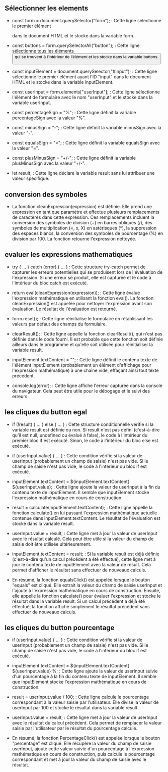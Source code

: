 ## Sélectionner les elements

* const form = document.querySelector("form"); : Cette ligne sélectionne le premier élément <form> dans le document HTML et le stocke dans la variable form.

* const buttons = form.querySelectorAll("button"); : Cette ligne sélectionne tous les éléments <button> qui se trouvent à l'intérieur de l'élément <form> et les stocke dans la variable buttons.

* const inputElement = document.querySelector("#input"); : Cette ligne sélectionne le premier élément ayant l'ID "input" dans le document HTML et le stocke dans la variable inputElement.

* const userInput = form.elements["userInput"]; : Cette ligne sélectionne l'élément de formulaire avec le nom "userInput" et le stocke dans la variable userInput.

* const percentageSign = "%"; : Cette ligne définit la variable percentageSign avec la valeur "%".

* const minusSign = "-"; : Cette ligne définit la variable minusSign avec la valeur "-".

* const equalsSign = "="; : Cette ligne définit la variable equalsSign avec la valeur "=".

* const plusMinusSign = "+/-"; : Cette ligne définit la variable plusMinusSign avec la valeur "+/-".

* let result; : Cette ligne déclare la variable result sans lui attribuer une valeur spécifique.

## conversion des symboles

* La fonction cleanExpression(expression) est définie. Elle prend une expression en tant que paramètre et effectue plusieurs remplacements de caractères dans cette expression. Ces remplacements incluent la conversion des symboles de division (÷) en barres obliques (/), des symboles de multiplication (×, x, X) en astérisques (*), la suppression des espaces blancs, la conversion des symboles de pourcentage (%) en division par 100. La fonction retourne l'expression nettoyée.

## evaluer les expressions mathematiques

* try { ... } catch (error) { ... } : Cette structure try-catch permet de capturer les erreurs potentielles qui se produisent lors de l'évaluation de l'expression. Si une erreur se produit, elle est capturée et le code à l'intérieur du bloc catch est exécuté.

* return eval(cleanExpression(expression)); : Cette ligne évalue l'expression mathématique en utilisant la fonction eval(). La fonction cleanExpression() est appelée pour nettoyer l'expression avant son évaluation. Le résultat de l'évaluation est retourné.

* form.reset(); : Cette ligne réinitialise le formulaire en rétablissant les valeurs par défaut des champs du formulaire.

* clearResult(); : Cette ligne appelle la fonction clearResult(), qui n'est pas définie dans le code fourni. Il est probable que cette fonction soit définie ailleurs dans le programme et qu'elle soit utilisée pour réinitialiser la variable result.

* inputElement.textContent = ""; : Cette ligne définit le contenu texte de l'élément inputElement (probablement un élément d'affichage pour l'expression mathématique) à une chaîne vide, effaçant ainsi tout texte précédent.

* console.log(error); : Cette ligne affiche l'erreur capturée dans la console du navigateur. Cela peut être utile pour le débogage et le suivi des erreurs.

## les cliques du button egal

* if (!result) { ... } else { ... } : Cette structure conditionnelle vérifie si la variable result est définie ou non. Si result n'est pas défini (c'est-à-dire qu'il est null, undefined ou évalué à false), le code à l'intérieur du premier bloc if est exécuté. Sinon, le code à l'intérieur du bloc else est exécuté.

* if (userInput.value) { ... } : Cette condition vérifie si la valeur de userInput (probablement un champ de saisie) n'est pas vide. Si le champ de saisie n'est pas vide, le code à l'intérieur du bloc if est exécuté.

* inputElement.textContent = ${inputElement.textContent} ${userInput.value}; : Cette ligne ajoute la valeur de userInput à la fin du contenu texte de inputElement. Il semble que inputElement stocke l'expression mathématique en cours de construction.

* result = calculate(inputElement.textContent); : Cette ligne appelle la fonction calculate() en lui passant l'expression mathématique actuelle contenue dans inputElement.textContent. Le résultat de l'évaluation est stocké dans la variable result.

* userInput.value = result; : Cette ligne met à jour la valeur de userInput avec le résultat calculé. Cela peut être utile si la valeur du champ de saisie doit être utilisée ultérieurement.

* inputElement.textContent = result; : Si la variable result est déjà définie (c'est-à-dire qu'un calcul précédent a été effectué), cette ligne met à jour le contenu texte de inputElement avec la valeur de result. Cela permet d'afficher le résultat sans effectuer de nouveaux calculs.

* En résumé, la fonction equalsClick() est appelée lorsque le bouton "equals" est cliqué. Elle extrait la valeur du champ de saisie userInput et l'ajoute à l'expression mathématique en cours de construction. Ensuite, elle appelle la fonction calculate() pour évaluer l'expression et stocke le résultat dans la variable result. Si un calcul précédent a déjà été effectué, la fonction affiche simplement le résultat précédent sans effectuer de nouveaux calculs.

## les cliques du button pourcentage

* if (userInput.value) { ... } : Cette condition vérifie si la valeur de userInput (probablement un champ de saisie) n'est pas vide. Si le champ de saisie n'est pas vide, le code à l'intérieur du bloc if est exécuté.

* inputElement.textContent = ${inputElement.textContent} ${userInput.value} %; : Cette ligne ajoute la valeur de userInput suivie d'un pourcentage à la fin du contenu texte de inputElement. Il semble que inputElement stocke l'expression mathématique en cours de construction.

* result = userInput.value / 100; : Cette ligne calcule le pourcentage correspondant à la valeur saisie par l'utilisateur. Elle divise la valeur de userInput par 100 et stocke le résultat dans la variable result.

* userInput.value = result; : Cette ligne met à jour la valeur de userInput avec le résultat du calcul précédent. Cela permet de remplacer la valeur saisie par l'utilisateur par le résultat du pourcentage calculé.

* En résumé, la fonction PercentageClick() est appelée lorsque le bouton "percentage" est cliqué. Elle récupère la valeur du champ de saisie userInput, ajoute cette valeur suivie d'un pourcentage à l'expression mathématique en cours de construction, puis calcule le pourcentage correspondant et met à jour la valeur du champ de saisie avec le résultat.